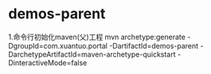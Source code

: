 # demos-parent

1.命令行初始化maven(父)工程
  mvn archetype:generate -DgroupId=com.xuantuo.portal -DartifactId=demos-parent -DarchetypeArtifactId=maven-archetype-quickstart -DinteractiveMode=false
